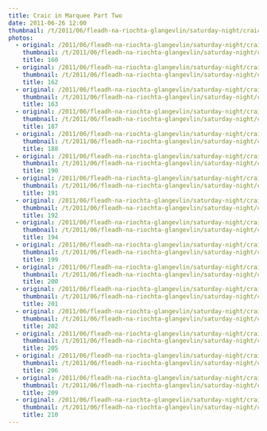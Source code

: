 ```yaml
---
title: Craic in Marquee Part Two
date: 2011-06-26 12:00
thumbnail: /t/2011/06/fleadh-na-riochta-glangevlin/saturday-night/craic-in-marquee-part-two/160.jpg
photos:
  - original: /2011/06/fleadh-na-riochta-glangevlin/saturday-night/craic-in-marquee-part-two/160.jpg
    thumbnail: /t/2011/06/fleadh-na-riochta-glangevlin/saturday-night/craic-in-marquee-part-two/160.jpg
    title: 160
  - original: /2011/06/fleadh-na-riochta-glangevlin/saturday-night/craic-in-marquee-part-two/162.jpg
    thumbnail: /t/2011/06/fleadh-na-riochta-glangevlin/saturday-night/craic-in-marquee-part-two/162.jpg
    title: 162
  - original: /2011/06/fleadh-na-riochta-glangevlin/saturday-night/craic-in-marquee-part-two/163.jpg
    thumbnail: /t/2011/06/fleadh-na-riochta-glangevlin/saturday-night/craic-in-marquee-part-two/163.jpg
    title: 163
  - original: /2011/06/fleadh-na-riochta-glangevlin/saturday-night/craic-in-marquee-part-two/187.jpg
    thumbnail: /t/2011/06/fleadh-na-riochta-glangevlin/saturday-night/craic-in-marquee-part-two/187.jpg
    title: 187
  - original: /2011/06/fleadh-na-riochta-glangevlin/saturday-night/craic-in-marquee-part-two/188.jpg
    thumbnail: /t/2011/06/fleadh-na-riochta-glangevlin/saturday-night/craic-in-marquee-part-two/188.jpg
    title: 188
  - original: /2011/06/fleadh-na-riochta-glangevlin/saturday-night/craic-in-marquee-part-two/190.jpg
    thumbnail: /t/2011/06/fleadh-na-riochta-glangevlin/saturday-night/craic-in-marquee-part-two/190.jpg
    title: 190
  - original: /2011/06/fleadh-na-riochta-glangevlin/saturday-night/craic-in-marquee-part-two/191.jpg
    thumbnail: /t/2011/06/fleadh-na-riochta-glangevlin/saturday-night/craic-in-marquee-part-two/191.jpg
    title: 191
  - original: /2011/06/fleadh-na-riochta-glangevlin/saturday-night/craic-in-marquee-part-two/192.jpg
    thumbnail: /t/2011/06/fleadh-na-riochta-glangevlin/saturday-night/craic-in-marquee-part-two/192.jpg
    title: 192
  - original: /2011/06/fleadh-na-riochta-glangevlin/saturday-night/craic-in-marquee-part-two/194.jpg
    thumbnail: /t/2011/06/fleadh-na-riochta-glangevlin/saturday-night/craic-in-marquee-part-two/194.jpg
    title: 194
  - original: /2011/06/fleadh-na-riochta-glangevlin/saturday-night/craic-in-marquee-part-two/199.jpg
    thumbnail: /t/2011/06/fleadh-na-riochta-glangevlin/saturday-night/craic-in-marquee-part-two/199.jpg
    title: 199
  - original: /2011/06/fleadh-na-riochta-glangevlin/saturday-night/craic-in-marquee-part-two/200.jpg
    thumbnail: /t/2011/06/fleadh-na-riochta-glangevlin/saturday-night/craic-in-marquee-part-two/200.jpg
    title: 200
  - original: /2011/06/fleadh-na-riochta-glangevlin/saturday-night/craic-in-marquee-part-two/201.jpg
    thumbnail: /t/2011/06/fleadh-na-riochta-glangevlin/saturday-night/craic-in-marquee-part-two/201.jpg
    title: 201
  - original: /2011/06/fleadh-na-riochta-glangevlin/saturday-night/craic-in-marquee-part-two/202.jpg
    thumbnail: /t/2011/06/fleadh-na-riochta-glangevlin/saturday-night/craic-in-marquee-part-two/202.jpg
    title: 202
  - original: /2011/06/fleadh-na-riochta-glangevlin/saturday-night/craic-in-marquee-part-two/205.jpg
    thumbnail: /t/2011/06/fleadh-na-riochta-glangevlin/saturday-night/craic-in-marquee-part-two/205.jpg
    title: 205
  - original: /2011/06/fleadh-na-riochta-glangevlin/saturday-night/craic-in-marquee-part-two/206.jpg
    thumbnail: /t/2011/06/fleadh-na-riochta-glangevlin/saturday-night/craic-in-marquee-part-two/206.jpg
    title: 206
  - original: /2011/06/fleadh-na-riochta-glangevlin/saturday-night/craic-in-marquee-part-two/209.jpg
    thumbnail: /t/2011/06/fleadh-na-riochta-glangevlin/saturday-night/craic-in-marquee-part-two/209.jpg
    title: 209
  - original: /2011/06/fleadh-na-riochta-glangevlin/saturday-night/craic-in-marquee-part-two/210.jpg
    thumbnail: /t/2011/06/fleadh-na-riochta-glangevlin/saturday-night/craic-in-marquee-part-two/210.jpg
    title: 210
---
```

